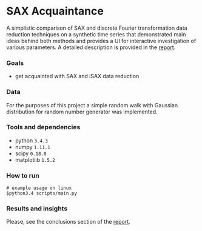 SAX Acquaintance
====
A simplistic comparison of SAX and discrete Fourier transformation data reduction techniques on a synthetic time series that demonstrated main ideas behind both methods and provides a UI for interactive investigation of various parameters. A detailed description is provided in the [report].

### Goals
- get acquainted with SAX and iSAX data reduction

### Data
For the purposes of this project a simple random walk with Gaussian distribution
for random number generator was implemented.

### Tools and dependencies
- python `3.4.3`
- numpy `1.11.1`
- scipy `0.18.0`
- matplotlib `1.5.2`

### How to run
```
# example usage on linux
$python3.4 scripts/main.py
```

### Results and insights
Please, see the conclusions section of the [report].

[report]:<https://github.com/nyxcalamity/data-science-playground/blob/master/isax/report/sax-acquaintance.pdf>